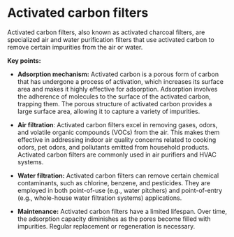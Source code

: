 # Activated carbon filters

Activated carbon filters, also known as activated charcoal filters, are specialized air and water purification filters that use activated carbon to remove certain impurities from the air or water.

**Key points:**

* **Adsorption mechanism:** Activated carbon is a porous form of carbon that has undergone a process of activation, which increases its surface area and makes it highly effective for adsorption. Adsorption involves the adherence of molecules to the surface of the activated carbon, trapping them. The porous structure of activated carbon provides a large surface area, allowing it to capture a variety of impurities.

* **Air filtration**: Activated carbon filters excel in removing gases, odors, and volatile organic compounds (VOCs) from the air. This makes them effective in addressing indoor air quality concerns related to cooking odors, pet odors, and pollutants emitted from household products. Activated carbon filters are commonly used in air purifiers and HVAC systems.

* **Water filtration:** Activated carbon filters can remove certain chemical contaminants, such as chlorine, benzene, and pesticides. They are employed in both point-of-use (e.g., water pitchers) and point-of-entry (e.g., whole-house water filtration systems) applications.

* **Maintenance:** Activated carbon filters have a limited lifespan. Over time, the adsorption capacity diminishes as the pores become filled with impurities. Regular replacement or regeneration is necessary.
